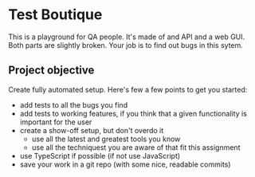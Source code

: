 # Test Boutique

This is a playground for QA people. It's made of and API and a web GUI. Both parts are slightly broken. Your job is to find out bugs in this sytem.

## Project objective

Create fully automated setup. Here's few a few points to get you started:

* add tests to all the bugs you find
* add tests to working features, if you think that a given functionality is important for the user
* create a show-off setup, but don't overdo it
    * use all the latest and greatest tools you know
    * use all the techniquest you are aware of that fit this assignment
* use TypeScript if possible (if not use JavaScript)
* save your work in a git repo (with some nice, readable commits)